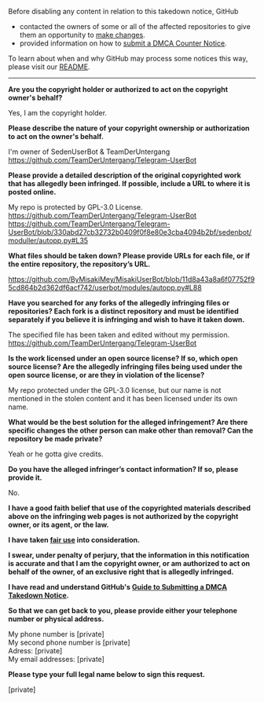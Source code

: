 Before disabling any content in relation to this takedown notice, GitHub
- contacted the owners of some or all of the affected repositories to give them an opportunity to [make changes](https://docs.github.com/en/github/site-policy/dmca-takedown-policy#a-how-does-this-actually-work).
- provided information on how to [submit a DMCA Counter Notice](https://docs.github.com/en/articles/guide-to-submitting-a-dmca-counter-notice).

To learn about when and why GitHub may process some notices this way, please visit our [README](https://github.com/github/dmca/blob/master/README.md).

---

**Are you the copyright holder or authorized to act on the copyright owner's behalf?**

Yes, I am the copyright holder.

**Please describe the nature of your copyright ownership or authorization to act on the owner's behalf.**

I'm owner of SedenUserBot & TeamDerUntergang  
https://github.com/TeamDerUntergang/Telegram-UserBot

**Please provide a detailed description of the original copyrighted work that has allegedly been infringed. If possible, include a URL to where it is posted online.**

My repo is protected by GPL-3.0 License.  
https://github.com/TeamDerUntergang/Telegram-UserBot  
https://github.com/TeamDerUntergang/Telegram-UserBot/blob/330abd27cb32732b0409f0f8e80e3cba4094b2bf/sedenbot/moduller/autopp.py#L35

**What files should be taken down? Please provide URLs for each file, or if the entire repository, the repository’s URL.**

https://github.com/ByMisakiMey/MisakiUserBot/blob/11d8a43a8a6f07752f95cd864b2d362df6acf742/userbot/modules/autopp.py#L88

**Have you searched for any forks of the allegedly infringing files or repositories? Each fork is a distinct repository and must be identified separately if you believe it is infringing and wish to have it taken down.**

The specified file has been taken and edited without my permission.  
https://github.com/TeamDerUntergang/Telegram-UserBot

**Is the work licensed under an open source license? If so, which open source license? Are the allegedly infringing files being used under the open source license, or are they in violation of the license?**

My repo protected under the GPL-3.0 license, but our name is not mentioned in the stolen content and it has been licensed under its own name.

**What would be the best solution for the alleged infringement? Are there specific changes the other person can make other than removal? Can the repository be made private?**

Yeah or he gotta give credits.

**Do you have the alleged infringer’s contact information? If so, please provide it.**

No.

**I have a good faith belief that use of the copyrighted materials described above on the infringing web pages is not authorized by the copyright owner, or its agent, or the law.**

**I have taken <a href="https://www.lumendatabase.org/topics/22">fair use</a> into consideration.**

**I swear, under penalty of perjury, that the information in this notification is accurate and that I am the copyright owner, or am authorized to act on behalf of the owner, of an exclusive right that is allegedly infringed.**

**I have read and understand GitHub's <a href="https://docs.github.com/articles/guide-to-submitting-a-dmca-takedown-notice/">Guide to Submitting a DMCA Takedown Notice</a>.**

**So that we can get back to you, please provide either your telephone number or physical address.**

My phone number is [private]  
My second phone number is [private]  
Adress: [private]  
My email addresses: [private]

**Please type your full legal name below to sign this request.**

[private]
